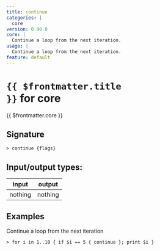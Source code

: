```yaml
---
title: continue
categories: |
  core
version: 0.90.0
core: |
  Continue a loop from the next iteration.
usage: |
  Continue a loop from the next iteration.
feature: default
---
```


<!-- This file is automatically generated. Please edit the command in https://github.com/nushell/nushell instead. -->

# <code>{{ $frontmatter.title }}</code> for core

<div class='command-title'>{{ $frontmatter.core }}</div>

## Signature

`> continue {flags} `

## Input/output types:

| input   | output  |
| ------- | ------- |
| nothing | nothing |

## Examples

Continue a loop from the next iteration

```nu
> for i in 1..10 { if $i == 5 { continue }; print $i }

```
